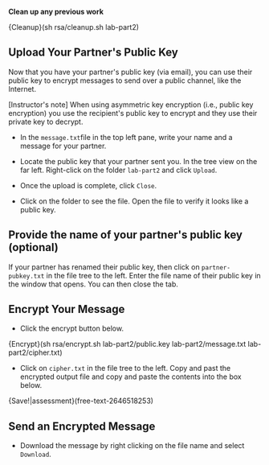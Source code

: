 **Clean up any previous work**

{Cleanup}(sh rsa/cleanup.sh lab-part2)

## Upload Your Partner's Public Key

Now that you have your partner's public key (via email), you can use their public key to encrypt messages to send over a public channel, like the Internet.

[Instructor's note] When using asymmetric key encryption (i.e., public key encryption) you use the recipient's public key to encrypt and they use their private key to decrypt.

 - In the `message.txt`file in the top left pane, write your  name and a message for your partner. 

 - Locate the public key that your partner sent you. In the tree view on the far left. Right-click on the folder `lab-part2` and click ```Upload```.
  - Once the upload is complete, click ```Close```. 
   - Click on the folder to see the file. Open the file to verify it looks like a public key.

## Provide the name of your partner's public key (optional)
If your partner has renamed their public key, then click on ```partner-pubkey.txt``` in the file tree to the left. Enter the file name of their public key in the window that opens. You can then close the tab.


## Encrypt Your Message
 - Click the encrypt button below.

{Encrypt}(sh rsa/encrypt.sh lab-part2/public.key lab-part2/message.txt lab-part2/cipher.txt)

 - Click on ```cipher.txt``` in the file tree to the left. Copy and past the encrypted output file and copy and paste the contents into the box below.

{Save!|assessment}(free-text-2646518253)


## Send an Encrypted Message
 - Download the message by right clicking on the file name and select ```Download```. 



